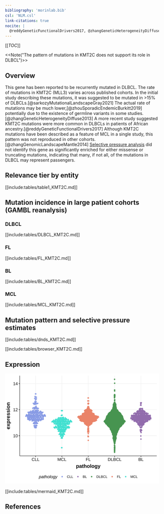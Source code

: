 ```yaml
---
bibliography: 'morinlab.bib'
csl: 'NLM.csl'
link-citations: true
nocite: |
  @reddyGeneticFunctionalDrivers2017, @zhangGeneticHeterogeneityDiffuse2013, @zhouSporadicEndemicBurkitt2019, @sarkozyMutationalLandscapeGray2021, @zhangGenomicLandscapeMantle2014, 
---
```

[[_TOC_]]

<<Note("The pattern of mutations in KMT2C does not support its role in DLBCL")>>

## Overview
This gene has been reported to be recurrently mutated in DLBCL. The rate of mutations in KMT2C (MLL3) varies across published cohorts. In the initial study describing these mutations, it was suggested to be mutated in >15% of DLBCLs.[@sarkozyMutationalLandscapeGray2021] The actual rate of mutations may be much lower,[@zhouSporadicEndemicBurkitt2019] potentially due to the existence of germline variants in some studies.[@zhangGeneticHeterogeneityDiffuse2013] A more recent study suggested KMT2C mutations were more common in DLBCLs in patients of African ancestry.[@reddyGeneticFunctionalDrivers2017] Although KMT2C mutations have been described as a feature of MCL in a single study, this pattern was not reproduced in other cohorts.[@zhangGenomicLandscapeMantle2014]
[Selective pressure analysis](#mutation-pattern-and-selective-pressure-estimates) did not identify this gene as significantly enriched for either missense or truncating mutations,
indicating that many, if not all, of the mutations in DLBCL may represent passengers.

## Relevance tier by entity

[[include:tables/table1_KMT2C.md]]

## Mutation incidence in large patient cohorts (GAMBL reanalysis)

### DLBCL
[[include:tables/DLBCL_KMT2C.md]]

### FL
[[include:tables/FL_KMT2C.md]]

### BL
[[include:tables/BL_KMT2C.md]]

### MCL
[[include:tables/MCL_KMT2C.md]]

## Mutation pattern and selective pressure estimates

[[include:tables/dnds_KMT2C.md]]

[[include:tables/browser_KMT2C.md]]

## Expression
![](images/gene_expression/KMT2C_by_pathology.svg)
<!-- ORIGIN: zhangGeneticHeterogeneityDiffuse2013 -->
<!-- BL: zhouSporadicEndemicBurkitt2019 -->
<!-- BL: zhouSporadicEndemicBurkitt2019 -->
<!-- MCL: zhangGenomicLandscapeMantle2014 -->
<!-- DLBCL: zhangGeneticHeterogeneityDiffuse2013 -->
<!-- PMBL: sarkozyMutationalLandscapeGray2021a -->


[[include:tables/mermaid_KMT2C.md]]

## References

